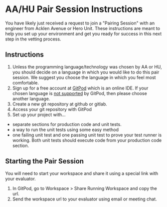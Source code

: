 # AA/HU Pair Session Instructions

You have likely just received a request to join a "Pairing Session" with an engineer from Acklen Avenue or Hero Unit. These instructions are meant to help you set up your environment and get you ready for success in this next step in the vetting process.

## Instructions

1. Unless the programming language/technology was chosen by AA or HU, you should decide on a language in which you would like to do this pair session. We suggest you choose the language in which you feel most comfortable.
2. Sign up for a free account at [GitPod](https://gitpod.io) which is an online IDE. If your chosen language is [not supported](https://www.gitpod.io/docs/languages-and-frameworks/) by GitPod, then please choose another language.
3. Create a new git repository at github or gitlab.
4. Access your git repository with GitPod
5. Set up your project with...
  - separate sections for production code and unit tests.
  - a way to run the unit tests using some easy method
  - one failing unit test and one passing unit test to prove your test runner is working. Both unit tests should execute code from your production code section.

## Starting the Pair Session

You will need to start your workspace and share it using a special link with your evaluator. 

1. In GitPod, go to Workspace > Share Running Workspace and copy the url.
2. Send the workspace url to your evaluator using email or meeting chat.

